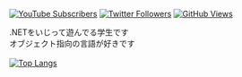<a href="https://www.youtube.com/channel/UChx3mcAmSK7Rqm8FSsPipOg">![YouTube Subscribers](https://img.shields.io/youtube/channel/subscribers/UChx3mcAmSK7Rqm8FSsPipOg?label=YouTube&logo=youtube&style=flat)</a>
<a href="https://www.twitter.com/Nodoka_Oto_Mad">![Twitter Followers](https://img.shields.io/twitter/follow/Nodoka_Oto_Mad?label=Twitter&logo=twitter&style=flat)</a>
<a href="https://www.kankantari.net">![GitHub Views](https://komarev.com/ghpvc/?username=Nodoka4318)</a>
<br>
<!--[![Anurag's GitHub stats](https://github-readme-stats.vercel.app/api?username=Nodoka4318)](https://github.com/anuraghazra/github-readme-stats)-->
.NETをいじって遊んでる学生です<br>
オブジェクト指向の言語が好きです<br>
<br>
[![Top Langs](https://github-readme-stats.vercel.app/api/top-langs/?username=Nodoka4318&layout=compact)](https://github.com/anuraghazra/github-readme-stats)
<!--
### Hi there 👋
**Nodoka4318/Nodoka4318** is a ✨ _special_ ✨ repository because its `README.md` (this file) appears on your GitHub profile.

Here are some ideas to get you started:

- 🔭 I’m currently working on ...
- 🌱 I’m currently learning ...
- 👯 I’m looking to collaborate on ...
- 🤔 I’m looking for help with ...
- 💬 Ask me about ...
- 📫 How to reach me: ...
- 😄 Pronouns: ...
- ⚡ Fun fact: ...
-->
